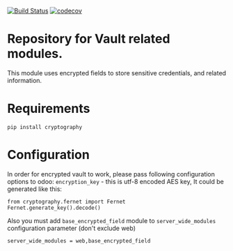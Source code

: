 [![Build Status](https://travis-ci.com/modoolar/vault.svg?branch=11.0)](https://travis-ci.com/modoolar/vault)
[![codecov](https://codecov.io/gh/modoolar/vault/branch/11.0/graph/badge.svg)](https://codecov.io/gh/modoolar/vault)

Repository for Vault related modules.
========================================

This module uses encrypted fields to store sensitive credentials, and
        related information.
        
Requirements
=============
    pip install cryptography
        
Configuration
=============
In order for encrypted vault to work, please pass following configuration options to odoo:
`encryption_key` - this is utf-8 encoded AES key, It could be generated like this:
    
    from cryptography.fernet import Fernet
    Fernet.generate_key().decode() 

Also you must add `base_encrypted_field` module to `server_wide_modules` configuration parameter (don't exclude web)
    
    server_wide_modules = web,base_encrypted_field